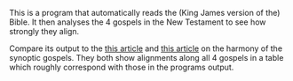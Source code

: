 This is a program that automatically reads the (King James version of the) Bible. It then analyses the 4 gospels in the New Testament to see how strongly they align.

Compare its output to the [this article](https://www.lds.org/scriptures/harmony?lang=eng) and [this article](https://www.lds.org/study/ensign/1974/09/harmony-of-the-four-gospels?lang=eng) on the harmony of the synoptic gospels. They both show alignments along all 4 gospels in a table which roughly correspond with those in the programs output.
